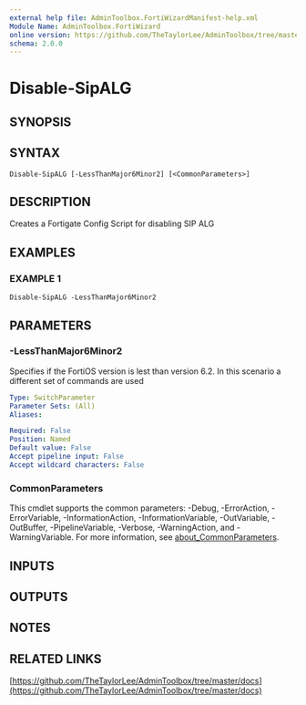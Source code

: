 ```yaml
---
external help file: AdminToolbox.FortiWizardManifest-help.xml
Module Name: AdminToolbox.FortiWizard
online version: https://github.com/TheTaylorLee/AdminToolbox/tree/master/docs
schema: 2.0.0
---
```


# Disable-SipALG

## SYNOPSIS

## SYNTAX

```
Disable-SipALG [-LessThanMajor6Minor2] [<CommonParameters>]
```

## DESCRIPTION
Creates a Fortigate Config Script for disabling SIP ALG

## EXAMPLES

### EXAMPLE 1
```
Disable-SipALG -LessThanMajor6Minor2
```

## PARAMETERS

### -LessThanMajor6Minor2
Specifies if the FortiOS version is lest than version 6.2.
In this scenario a different set of commands are used

```yaml
Type: SwitchParameter
Parameter Sets: (All)
Aliases:

Required: False
Position: Named
Default value: False
Accept pipeline input: False
Accept wildcard characters: False
```

### CommonParameters
This cmdlet supports the common parameters: -Debug, -ErrorAction, -ErrorVariable, -InformationAction, -InformationVariable, -OutVariable, -OutBuffer, -PipelineVariable, -Verbose, -WarningAction, and -WarningVariable. For more information, see [about_CommonParameters](http://go.microsoft.com/fwlink/?LinkID=113216).

## INPUTS

## OUTPUTS

## NOTES

## RELATED LINKS

[https://github.com/TheTaylorLee/AdminToolbox/tree/master/docs](https://github.com/TheTaylorLee/AdminToolbox/tree/master/docs)

